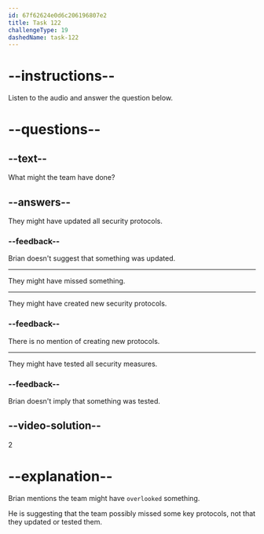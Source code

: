 ```yaml
---
id: 67f62624e0d6c206196807e2
title: Task 122
challengeType: 19
dashedName: task-122
---
```


<!-- (audio) Brian: The team might have overlooked some key protocols. -->

# --instructions--

Listen to the audio and answer the question below.

# --questions--

## --text--

What might the team have done?

## --answers--

They might have updated all security protocols.

### --feedback--

Brian doesn't suggest that something was updated.

---

They might have missed something.

---

They might have created new security protocols.

### --feedback--

There is no mention of creating new protocols.

---

They might have tested all security measures.

### --feedback--

Brian doesn't imply that something was tested.

## --video-solution--

2

# --explanation--

Brian mentions the team might have `overlooked` something.

He is suggesting that the team possibly missed some key protocols, not that they updated or tested them.
